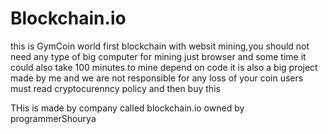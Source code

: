 # Blockchain.io
this is GymCoin world first blockchain with websit mining,you should not need any type of big computer for mining just browser and some time it could also take 100 minutes to mine depend on code it is also a big project made by me and we are not responsible for any loss of your coin users must read cryptocurenncy policy and then buy this 

THis is made by company called blockchain.io owned by programmerShourya
